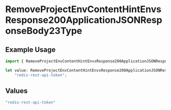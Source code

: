 # RemoveProjectEnvContentHintEnvsResponse200ApplicationJSONResponseBody23Type

## Example Usage

```typescript
import { RemoveProjectEnvContentHintEnvsResponse200ApplicationJSONResponseBody23Type } from "@simplesagar/vercel/models/removeprojectenvop.js";

let value: RemoveProjectEnvContentHintEnvsResponse200ApplicationJSONResponseBody23Type =
    "redis-rest-api-token";
```

## Values

```typescript
"redis-rest-api-token"
```
